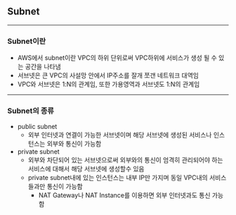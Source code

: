 ## Subnet
---
### Subnet이란
* AWS에서 subnet이란 VPC의 하위 단위로써 VPC하위에 서비스가 생성 될 수 있는 공간을 나타냄
* 서브넷은 큰 VPC의 사설망 안에서 IP주소를 잘개 쪼갠 네트워크 대역임
* VPC와 서브넷은 1:N의 관계임, 또한 가용영역과 서브넷도 1:N의 관계임
---
### Subnet의 종류
* public subnet
    * 외부 인터넷과 연결이 가능한 서브넷이며 해당 서브넷에 생성된 서비스나 인스턴스는 외부와 통신이 가능함
* private subnet
    * 외부와 차단되어 있는 서브넷으로써 외부와의 통신이 엄격히 관리되어야 하는 서비스에 대해서 해당 서브넷에 생성할수 있음
    * private subnet내에 있는 인스턴스는 내부 IP만 가지며 동일 VPC내의 서비스들과만 통신이 가능함
        * NAT Gateway나 NAT Instance를 이용하면 외부 인터넷과도 통신 가능함